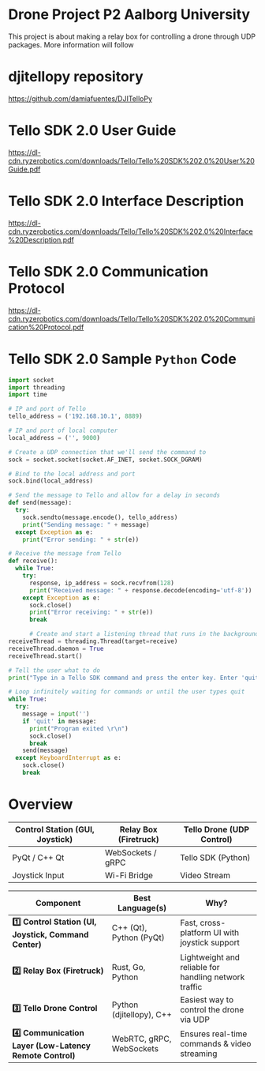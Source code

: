 # Drone Project P2 Aalborg University
This project is about making a relay box for controlling a drone through UDP packages.
More information will follow

# djitellopy repository
https://github.com/damiafuentes/DJITelloPy

# Tello SDK 2.0 User Guide
https://dl-cdn.ryzerobotics.com/downloads/Tello/Tello%20SDK%202.0%20User%20Guide.pdf

# Tello SDK 2.0 Interface Description
https://dl-cdn.ryzerobotics.com/downloads/Tello/Tello%20SDK%202.0%20Interface%20Description.pdf

# Tello SDK 2.0 Communication Protocol
https://dl-cdn.ryzerobotics.com/downloads/Tello/Tello%20SDK%202.0%20Communication%20Protocol.pdf

# Tello SDK 2.0 Sample `Python` Code   

```python 
import socket
import threading
import time 

# IP and port of Tello
tello_address = ('192.168.10.1', 8889)

# IP and port of local computer
local_address = ('', 9000)

# Create a UDP connection that we'll send the command to
sock = socket.socket(socket.AF_INET, socket.SOCK_DGRAM)

# Bind to the local address and port
sock.bind(local_address)

# Send the message to Tello and allow for a delay in seconds
def send(message):
  try:
    sock.sendto(message.encode(), tello_address)
    print("Sending message: " + message)
  except Exception as e:
    print("Error sending: " + str(e))

# Receive the message from Tello
def receive():
  while True:
    try:
      response, ip_address = sock.recvfrom(128)
      print("Received message: " + response.decode(encoding='utf-8'))
    except Exception as e:
      sock.close()
      print("Error receiving: " + str(e))
      break

      # Create and start a listening thread that runs in the background
receiveThread = threading.Thread(target=receive)
receiveThread.daemon = True
receiveThread.start()

# Tell the user what to do  
print("Type in a Tello SDK command and press the enter key. Enter 'quit' to exit this program.")

# Loop infinitely waiting for commands or until the user types quit
while True:
  try:
    message = input('')
    if 'quit' in message:
      print("Program exited \r\n")
      sock.close()
      break
    send(message)
  except KeyboardInterrupt as e:
    sock.close()
    break
```



# Overview
| **Control Station (GUI, Joystick)** | **Relay Box (Firetruck)** | **Tello Drone (UDP Control)** |
|-------------------------------------|---------------------------|------------------------------|
| PyQt / C++ Qt                       | WebSockets / gRPC         | Tello SDK (Python)           |
| Joystick Input                      | Wi-Fi Bridge              | Video Stream                 |

| **Component** | **Best Language(s)** | **Why?** |
|--------------|----------------------|----------|
| **1️⃣ Control Station (UI, Joystick, Command Center)** | C++ (Qt), Python (PyQt) | Fast, cross-platform UI with joystick support |
| **2️⃣ Relay Box (Firetruck)** | Rust, Go, Python | Lightweight and reliable for handling network traffic |
| **3️⃣ Tello Drone Control** | Python (djitellopy), C++ | Easiest way to control the drone via UDP |
| **4️⃣ Communication Layer (Low-Latency Remote Control)** | WebRTC, gRPC, WebSockets | Ensures real-time commands & video streaming |

